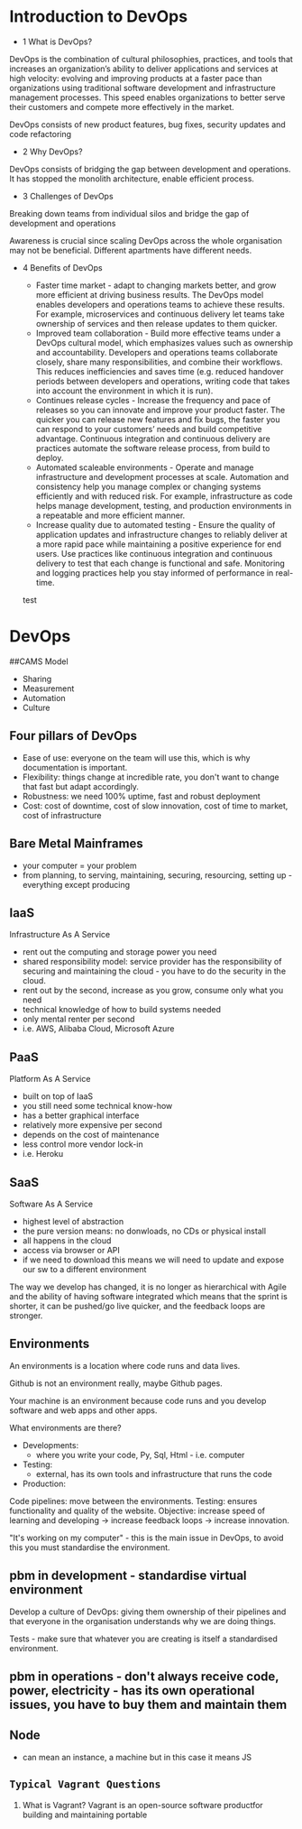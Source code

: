 # Introduction to DevOps

- 1 What is DevOps?

DevOps is the combination of cultural philosophies, practices, and tools that increases an organization’s ability to 
deliver applications and services at high velocity: evolving and improving products at a faster pace than organizations
using traditional software development and infrastructure management processes. This speed enables organizations to 
better serve their customers and compete more effectively in the market.

DevOps consists of new product features, bug fixes, security updates and code refactoring

- 2 Why DevOps?

DevOps consists of bridging the gap between development and operations. It has stopped the monolith architecture,
enable efficient process. 


- 3 Challenges of DevOps

Breaking down teams from individual silos and bridge the gap of development and operations 

Awareness is crucial since scaling DevOps across the whole organisation may not be beneficial. Different apartments have
different needs. 

- 4 Benefits of DevOps

    - Faster time market - adapt to changing markets better, and grow more efficient at driving business results. The 
    DevOps model enables developers and operations teams to achieve these results. For example, microservices and 
    continuous delivery let teams take ownership of services and then release updates to them quicker.   
    - Improved team collaboration - Build more effective teams under a DevOps cultural model, which emphasizes values 
    such as ownership and accountability. Developers and operations teams collaborate closely, share many 
    responsibilities, and combine their workflows. This reduces inefficiencies and saves time (e.g. reduced handover 
    periods between developers and operations, writing code that takes into account the environment in which it is run).     
    - Continues release cycles - Increase the frequency and pace of releases so you can innovate and improve your
     product faster. The quicker you can release new features and fix bugs, the faster you can respond to your 
     customers’ needs and build competitive advantage. Continuous integration and continuous delivery are practices 
      automate the software release process, from build to deploy.   
    - Automated scaleable environments - Operate and manage infrastructure and development processes at scale. 
    Automation and consistency help you manage complex or changing systems efficiently and with reduced risk. 
    For example, infrastructure as code helps manage development, testing, and production environments in a 
    repeatable and more efficient manner.   
    - Increase quality due to automated testing - Ensure the quality of application updates and infrastructure changes
     to reliably deliver at a more rapid pace while maintaining a positive experience for end users. Use 
     practices like continuous integration and continuous delivery to test that each change is functional and safe. 
     Monitoring and logging practices help you stay informed of performance in real-time.
   
  test   
# DevOps

##CAMS Model
- Sharing 
- Measurement 
- Automation 
- Culture 

## Four pillars of DevOps
- Ease of use: everyone on the team will use this, which is why documentation is important.
- Flexibility: things change at incredible rate, you don't want to change that fast but adapt accordingly.
- Robustness: we need 100% uptime, fast and robust deployment
- Cost: cost of downtime, cost of slow innovation, cost of time to market, cost of infrastructure

## Bare Metal Mainframes
- your computer = your problem
- from planning, to serving, maintaining, securing, resourcing, setting up - everything except producing 

## IaaS
Infrastructure As A Service

- rent out the computing and storage power you need
- shared responsibility model: service provider has the responsibility of securing and maintaining the cloud - you have to do the security in the cloud. 
- rent out by the second, increase as you grow, consume only what you need
- technical knowledge of how to build systems needed
- only mental renter per second 
- i.e. AWS, Alibaba Cloud, Microsoft Azure

## PaaS
Platform As A Service

- built on top of IaaS
- you still need some technical know-how
- has a better graphical interface
- relatively more expensive per second
- depends on the cost of maintenance
- less control more vendor lock-in
- i.e. Heroku


## SaaS
Software As A Service

- highest level of abstraction
- the pure version means: no donwloads, no CDs or physical install
- all happens in the cloud
- access via browser or API
- if we need to download this means we will need to update and expose our sw to a different environment

The way we develop has changed, it is no longer as hierarchical with Agile and the ability of having software integrated which means that the sprint is shorter, it can be pushed/go live quicker, and the feedback loops are stronger.

## Environments
An environments is a location where code runs and data lives.

Github is not an environment really, maybe Github pages.

Your machine is an environment because code runs and you develop software and web apps and other apps.

What environments are there?
- Developments:
    - where you write your code, Py, Sql, Html - i.e. computer
- Testing:
  - external, has its own tools and infrastructure that runs the code
- Production:

Code pipelines: move between the environments.
Testing: ensures functionality and quality of the website.
Objective: increase speed of learning and developing -> increase feedback loops -> increase innovation.

"It's working on my computer" - this is the main issue in DevOps, to avoid this you must standardise the environment.


## pbm in development - standardise virtual environment
Develop a culture of DevOps: giving them ownership of their pipelines and that everyone in the organisation understands why we are doing things.

Tests - make sure that whatever you are creating is itself a standardised environment.

## pbm in operations - don't always receive code, power, electricity - has its own operational issues, you have to buy them and maintain them


## Node
- can mean an instance, a machine but in this case it means JS

## ```Typical Vagrant Questions```
1. What is Vagrant? 
Vagrant is an open-source software productfor building and maintaining portable 